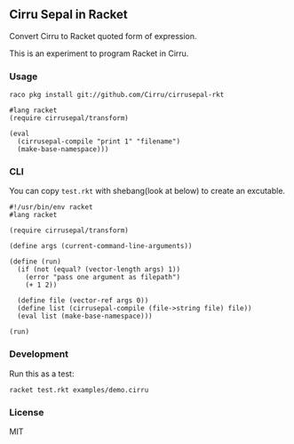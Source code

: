 
Cirru Sepal in Racket
---

Convert Cirru to Racket quoted form of expression.

This is an experiment to program Racket in Cirru.

### Usage

```text
raco pkg install git://github.com/Cirru/cirrusepal-rkt
```

```rkt
#lang racket
(require cirrusepal/transform)

(eval
  (cirrusepal-compile "print 1" "filename")
  (make-base-namespace)))
```

### CLI

You can copy `test.rkt` with shebang(look at below) to create an excutable.

```racket
#!/usr/bin/env racket
#lang racket

(require cirrusepal/transform)

(define args (current-command-line-arguments))

(define (run)
  (if (not (equal? (vector-length args) 1))
    (error "pass one argument as filepath")
    (+ 1 2))

  (define file (vector-ref args 0))
  (define list (cirrusepal-compile (file->string file) file))
  (eval list (make-base-namespace)))

(run)
```

### Development

Run this as a test:

```text
racket test.rkt examples/demo.cirru
```

### License

MIT
